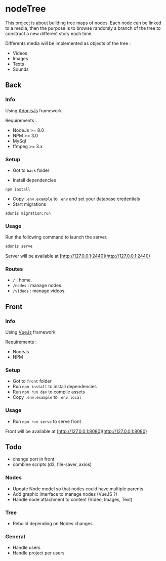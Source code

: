 # nodeTree

This project is about building tree maps of nodes.
Each node can be linked to a media, then the purpose is to browse randomly a branch of the tree to construct a new different story each time.

Differents media will be implemented as objects of the tree :
- Videos
- Images
- Texts
- Sounds

## Back

### Info
Using [AdonisJs](https://adonisjs.com) framework

Requirements :
- NodeJs >= 8.0
- NPM >= 3.0
- MySql
- ffmpeg >= 3.x

### Setup

* Got to `back` folder

* Install dependencies
```
npm install
```
* Copy `.env.example` to `.env` and set your database credentials
* Start migrations
```
adonis migration:run
```

### Usage

Run the following command to launch the server.
```js
adonis serve
```
Server will be available at [http://127.0.0.1:2440](http://127.0.0.1:2440)

### Routes
* `/` : home.
* `/nodes` : manage nodes.
* `/videos` : manage videos.


## Front

### Info
Using [VueJs](https://vuejs.org) framework

Requirements :
- NodeJs
- NPM

### Setup

* Got to `front` folder
* Run `npm install` to install dependencies
* Run `npm run dev` to compile assets
* Copy `.env.example` to `.env.local`

### Usage

* Run `npm run serve` to serve front

Front will be available at [http://127.0.0.1:8080](http://127.0.0.1:8080)


## Todo

- change port in front
- combine scripts (d3, file-saver, axios)

### Nodes
* Update Node model so that nodes could have multiple parents
* Add graphic interface to manage nodes (VueJS ?)
* Handle node attachment to content (Video, Images, Text)

### Tree
* Rebuild depending on Nodes changes

### General
* Handle users
* Handle project per users